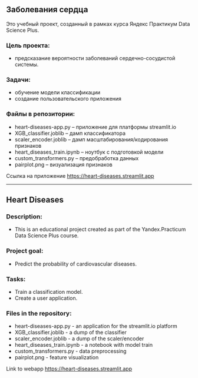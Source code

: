 ## Заболевания сердца

Это учебный проект, созданный в рамках курса Яндекс Практикум Data Science Plus.

### Цель проекта:
- предсказание вероятности заболеваний сердечно-сосудистой системы.

### Задачи:
- обучение модели классификации
- создание пользовательского приложения

### Файлы в репозитории:
- heart-diseases-app.py – приложение для платформы streamlit.io
- XGB_classifier.joblib – дамп классификатора
- scaler_encoder.joblib – дамп масштабирования/кодирования признаков
- heart_diseases_train.ipynb – ноутбук с подготовкой модели
- custom_transformers.py – предобработка данных
- pairplot.png – визуализация признаков

Ссылка на приложение https://heart-diseases.streamlit.app


---

## Heart Diseases

### Description:
- This is an educational project created as part of the Yandex.Practicum Data Science Plus course.

### Project goal:
- Predict the probability of cardiovascular diseases.

### Tasks:
- Train a classification model.
- Create a user application.

### Files in the repository:
- heart-diseases-app.py - an application for the streamlit.io platform
- XGB_classifier.joblib - a dump of the classifier
- scaler_encoder.joblib - a dump of the scaler/encoder
- heart_diseases_train.ipynb - a notebook with model train
- custom_transformers.py - data preprocessing
- pairplot.png - feature visualization

Link to webapp https://heart-diseases.streamlit.app



